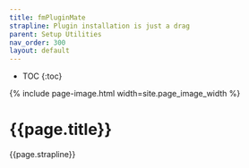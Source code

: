 ```yaml
---
title: fmPluginMate
strapline: Plugin installation is just a drag
parent: Setup Utilities
nav_order: 300
layout: default
---
```

- TOC
{:toc}

{% include page-image.html width=site.page_image_width %}

# {{page.title}}

{{page.strapline}}
